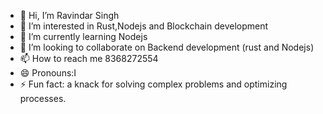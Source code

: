 - 👋 Hi, I’m Ravindar Singh
- 👀 I’m interested in Rust,Nodejs and Blockchain development
- 🌱 I’m currently learning Nodejs
- 💞️ I’m looking to collaborate on Backend development (rust and Nodejs)
- 📫 How to reach me 8368272554
- 😄 Pronouns:I
- ⚡ Fun fact: a knack for solving complex problems and optimizing processes.

<!---
ravindar-02/ravindar-02 is a ✨ special ✨ repository because its `README.md` (this file) appears on your GitHub profile.
You can click the Preview link to take a look at your changes.
--->
